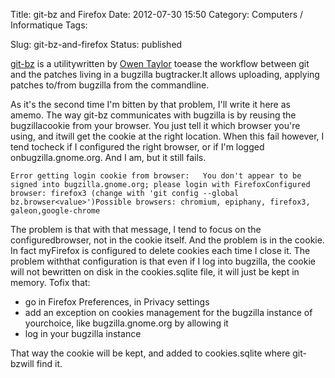 Title: git-bz and Firefox
Date: 2012-07-30 15:50
Category: Computers / Informatique
Tags: <?xml version="1.0" encoding="utf-8"?>

Slug: git-bz-and-firefox
Status: published

[git-bz](\%22http://git.fishsoup.net/cgit/git-bz/\%22) is a utilitywritten by [Owen Taylor](\%22http://blog.fishsoup.net\%22) toease the workflow between git and the patches living in a bugzilla bugtracker.It allows uploading, applying patches to/from bugzilla from the commandline.

As it's the second time I'm bitten by that problem, I'll write it here as amemo. The way git-bz communicates with bugzilla is by reusing the bugzillacookie from your browser. You just tell it which browser you're using, and itwill get the cookie at the right location. When this fail however, I tend tocheck if I configured the right browser, or if I'm logged onbugzilla.gnome.org. And I am, but it still fails.

`Error getting login cookie from browser:   You don't appear to be signed into bugzilla.gnome.org; please login with FirefoxConfigured browser: firefox3 (change with 'git config --global bz.browser<value>')Possible browsers: chromium, epiphany, firefox3, galeon,google-chrome`

The problem is that with that message, I tend to focus on the configuredbrowser, not in the cookie itself. And the problem is in the cookie. In fact myFirefox is configured to delete cookies each time I close it. The problem withthat configuration is that even if I log into bugzilla, the cookie will not bewritten on disk in the cookies.sqlite file, it will just be kept in memory. Tofix that:

-   go in Firefox Preferences, in Privacy settings
-   add an exception on cookies management for the bugzilla instance of yourchoice, like bugzilla.gnome.org by allowing it
-   log in your bugzilla instance

That way the cookie will be kept, and added to cookies.sqlite where git-bzwill find it.
